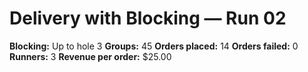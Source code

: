 # Delivery with Blocking — Run 02

**Blocking:** Up to hole 3 
**Groups:** 45
**Orders placed:** 14
**Orders failed:** 0
**Runners:** 3
**Revenue per order:** $25.00